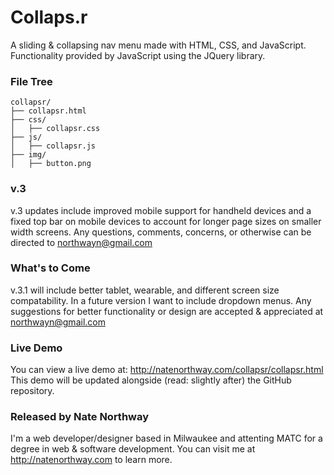 # Collaps.r
A sliding &amp; collapsing nav menu made with HTML, CSS, and JavaScript.
Functionality provided by JavaScript using the JQuery library.   

### File Tree
```
collapsr/
├── collapsr.html
├── css/
│   ├── collapsr.css
├── js/
│   ├── collapsr.js
├── img/
│   ├── button.png
```
### v.3
v.3 updates include improved mobile support for handheld devices and a fixed top bar on mobile devices to account for longer page sizes on smaller width screens.
Any questions, comments, concerns, or otherwise can be directed to northwayn@gmail.com

### What's to Come
v.3.1 will include better tablet, wearable, and different screen size compatability. In a future version I want to include dropdown menus. Any suggestions for better functionality or design are accepted & appreciated at northwayn@gmail.com

### Live Demo
You can view a live demo at: http://natenorthway.com/collapsr/collapsr.html
This demo will be updated alongside (read: slightly after) the GitHub repository. 

### Released by Nate Northway
I'm a web developer/designer based in Milwaukee and attenting MATC for a degree in web & software development. You can visit me at http://natenorthway.com to learn more. 
